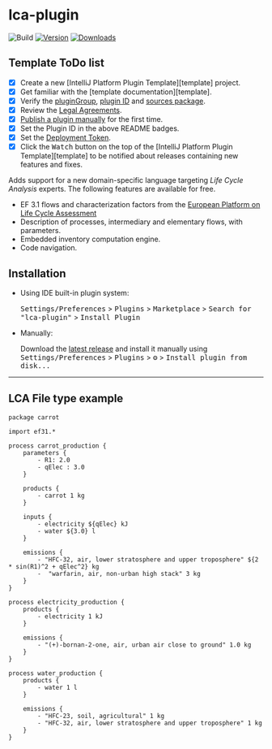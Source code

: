 # lca-plugin

![Build](https://github.com/AlbanSeurat/lca-plugin/workflows/Build/badge.svg)
[![Version](https://img.shields.io/jetbrains/plugin/v/PLUGIN_ID.svg)](https://plugins.jetbrains.com/plugin/PLUGIN_ID)
[![Downloads](https://img.shields.io/jetbrains/plugin/d/PLUGIN_ID.svg)](https://plugins.jetbrains.com/plugin/PLUGIN_ID)

## Template ToDo list
- [x] Create a new [IntelliJ Platform Plugin Template][template] project.
- [x] Get familiar with the [template documentation][template].
- [x] Verify the [pluginGroup](/gradle.properties), [plugin ID](/src/main/resources/META-INF/plugin.xml) and [sources package](/src/main/kotlin).
- [x] Review the [Legal Agreements](https://plugins.jetbrains.com/docs/marketplace/legal-agreements.html).
- [x] [Publish a plugin manually](https://plugins.jetbrains.com/docs/intellij/publishing-plugin.html?from=IJPluginTemplate) for the first time.
- [x] Set the Plugin ID in the above README badges.
- [x] Set the [Deployment Token](https://plugins.jetbrains.com/docs/marketplace/plugin-upload.html).
- [x] Click the <kbd>Watch</kbd> button on the top of the [IntelliJ Platform Plugin Template][template] to be notified about releases containing new features and fixes.

<!-- Plugin description -->
Adds support for a new domain-specific language targeting <i>Life Cycle Analysis</i> experts. The following features are available for free.
<ul>
    <li>EF 3.1 flows and characterization factors from the <a href="https://eplca.jrc.ec.europa.eu/LCDN/developerEF.xhtml">European Platform on Life Cycle Assessment</a></li>
    <li>Description of processes, intermediary and elementary flows, with parameters.</li>
    <li>Embedded inventory computation engine.</li>
    <li>Code navigation.</li>
</ul>
<!-- Plugin description end -->

## Installation

- Using IDE built-in plugin system:
  
  <kbd>Settings/Preferences</kbd> > <kbd>Plugins</kbd> > <kbd>Marketplace</kbd> > <kbd>Search for "lca-plugin"</kbd> >
  <kbd>Install Plugin</kbd>
  
- Manually:

  Download the [latest release](https://github.com/kleis-technology/lca-plugin/releases/latest) and install it manually using
  <kbd>Settings/Preferences</kbd> > <kbd>Plugins</kbd> > <kbd>⚙️</kbd> > <kbd>Install plugin from disk...</kbd>


---


## LCA File type example


```lca
package carrot

import ef31.*

process carrot_production {
    parameters {
        - R1: 2.0
        - qElec : 3.0
    }

    products {
        - carrot 1 kg
    }

    inputs {
        - electricity ${qElec} kJ
        - water ${3.0} l
    }

    emissions {
        - "HFC-32, air, lower stratosphere and upper troposphere" ${2 * sin(R1)^2 + qElec^2} kg
        -  "warfarin, air, non-urban high stack" 3 kg
    }
}

process electricity_production {
    products {
        - electricity 1 kJ
    }

    emissions {
        - "(+)-bornan-2-one, air, urban air close to ground" 1.0 kg
    }
}

process water_production {
    products {
        - water 1 l
    }

    emissions {
        - "HFC-23, soil, agricultural" 1 kg
        - "HFC-32, air, lower stratosphere and upper troposphere" 1 kg
    }
}
```

